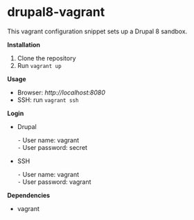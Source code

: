 drupal8-vagrant
===============

This vagrant configuration snippet sets up a Drupal 8 sandbox.

__Installation__

1. Clone the repository
2. Run <code>vagrant up</code>

__Usage__

 - Browser: _http://localhost:8080_
 - SSH: run <code>vagrant ssh</code>

__Login__

- Drupal

	⁃	User name: vagrant  
	⁃	User password: secret  

- SSH

	⁃	User name: vagrant  
	⁃	User password: vagrant  

__Dependencies__

* vagrant